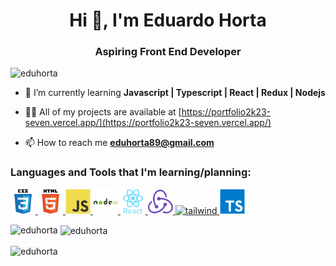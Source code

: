 <h1 align="center">Hi 👋, I'm Eduardo Horta</h1>
<h3 align="center">Aspiring Front End Developer</h3>

<p align="left"> <img src="https://komarev.com/ghpvc/?username=eduhorta&label=Profile%20views&color=0e75b6&style=flat" alt="eduhorta" /> </p>

- 🌱 I’m currently learning **Javascript | Typescript | React | Redux | Nodejs**

- 👨‍💻 All of my projects are available at [https://portfolio2k23-seven.vercel.app/](https://portfolio2k23-seven.vercel.app/)

- 📫 How to reach me **eduhorta89@gmail.com**

<p align="left">
</p>

<h3 align="left">Languages and Tools that I'm learning/planning:</h3>
<p align="left"> <a href="https://www.w3schools.com/css/" target="_blank" rel="noreferrer"> <img src="https://raw.githubusercontent.com/devicons/devicon/master/icons/css3/css3-original-wordmark.svg" alt="css3" width="40" height="40"/> </a> <a href="https://www.w3.org/html/" target="_blank" rel="noreferrer"> <img src="https://raw.githubusercontent.com/devicons/devicon/master/icons/html5/html5-original-wordmark.svg" alt="html5" width="40" height="40"/> </a> <a href="https://developer.mozilla.org/en-US/docs/Web/JavaScript" target="_blank" rel="noreferrer"> <img src="https://raw.githubusercontent.com/devicons/devicon/master/icons/javascript/javascript-original.svg" alt="javascript" width="40" height="40"/> </a> <a href="https://nodejs.org" target="_blank" rel="noreferrer"> <img src="https://raw.githubusercontent.com/devicons/devicon/master/icons/nodejs/nodejs-original-wordmark.svg" alt="nodejs" width="40" height="40"/> </a> <a href="https://reactjs.org/" target="_blank" rel="noreferrer"> <img src="https://raw.githubusercontent.com/devicons/devicon/master/icons/react/react-original-wordmark.svg" alt="react" width="40" height="40"/> </a> <a href="https://redux.js.org" target="_blank" rel="noreferrer"> <img src="https://raw.githubusercontent.com/devicons/devicon/master/icons/redux/redux-original.svg" alt="redux" width="40" height="40"/> </a> <a href="https://tailwindcss.com/" target="_blank" rel="noreferrer"> <img src="https://www.vectorlogo.zone/logos/tailwindcss/tailwindcss-icon.svg" alt="tailwind" width="40" height="40"/> </a> <a href="https://www.typescriptlang.org/" target="_blank" rel="noreferrer"> <img src="https://raw.githubusercontent.com/devicons/devicon/master/icons/typescript/typescript-original.svg" alt="typescript" width="40" height="40"/> </a> </p>

<p><img align="left" src="https://github-readme-stats.vercel.app/api/top-langs?username=eduhorta&show_icons=true&locale=en&layout=compact" alt="eduhorta" /></p>

<p>&nbsp;<img align="center" src="https://github-readme-stats.vercel.app/api?username=eduhorta&show_icons=true&locale=en" alt="eduhorta" /></p>

<p><img align="center" src="https://github-readme-streak-stats.herokuapp.com/?user=eduhorta&" alt="eduhorta" /></p>
